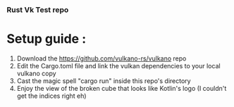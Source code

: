 ### Rust Vk Test repo

# Setup guide : 
1. Download the https://github.com/vulkano-rs/vulkano repo
2. Edit the Cargo.toml file and link the vulkan dependencies to your local vulkano copy
3. Cast the magic spell "cargo run" inside this repo's directory
4. Enjoy the view of the broken cube that looks like Kotlin's logo (I couldn't get the indices right eh)